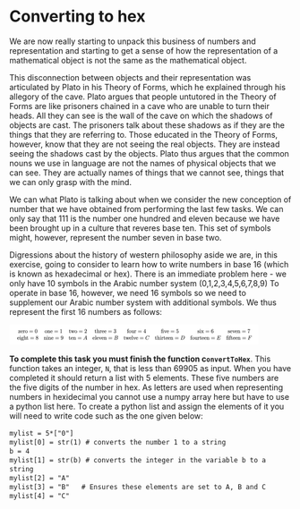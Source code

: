 # Converting to hex

We are now really starting to unpack this business of numbers and representation and starting to get a sense of how the representation of a mathematical object is not the same as the mathematical object.  

This disconnection between objects and their representation was articulated by Plato in his Theory of Forms, which he explained through his allegory of the cave.  Plato argues that people untutored in the Theory of Forms are like prisoners chained in a cave who are unable to turn their heads.  All they can see is the wall of the cave on which the shadows of objects are cast.  The prisoners talk about these shadows as if they are the things that they are referring to.  Those educated in the Theory of Forms, however, know that they are not seeing the real objects.  They are instead seeing the shadows cast by the objects.  Plato thus argues that the common nouns we use in language are not the names of physical objects that we can see.  They are actually names of things that we cannot see, things that we can only grasp with the mind.  

We can what Plato is talking about when we consider the new conception of number that we have obtained from performing the last few tasks.  We can only say that 111 is the number one hundred and eleven because we have been brought up in a culture that reveres base ten.  This set of symbols might, however, represent the number seven in base two.

Digressions about the history of western philosophy aside we are, in this exercise, going to consider to learn how to write numbers in base 16 (which is known as hexadecimal or hex).  There is an immediate problem here - we only have 10 symbols in the Arabic number system (0,1,2,3,4,5,6,7,8,9) To operate in base 16, however, we need 16 symbols so we need to supplement our Arabic number system with additional symbols.  We thus represent the first 16 numbers as follows:

![](hex.png)

__To complete this task you must finish the function c`onvertToHex`__. This function takes an integer, `N`, that is less than 69905 as input.  When you have completed it should return a list with 5 elements.  These five numbers are the five digits of the number in hex.  As letters are used when representing numbers in hexidecimal you cannot use a numpy array here but have to use a python list here.  To create a python list and assign the elements of it you will need to write code such as the one given below:

````
mylist = 5*["0"]
mylist[0] = str(1) # converts the number 1 to a string
b = 4
mylist[1] = str(b) # converts the integer in the variable b to a string
mylist[2] = "A"  
mylist[3] = "B"   # Ensures these elements are set to A, B and C
mylist[4] = "C"
````
